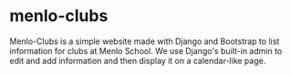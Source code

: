 # menlo-clubs
Menlo-Clubs is a simple website made with Django and Bootstrap to list information for clubs at Menlo School.  We use Django's built-in admin to edit and add information and then display it on a calendar-like page.
